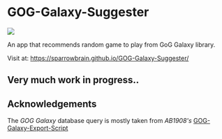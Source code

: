 # GOG-Galaxy-Suggester
![](https://github.com/SparrowBrain/GOG-Galaxy-Suggester/workflows/Continuous%20Integration/badge.svg)

An app that recommends random game to play from GoG Galaxy library.

Visit at: https://sparrowbrain.github.io/GOG-Galaxy-Suggester/

## Very much work in progress..

## Acknowledgements
The *GOG Galaxy* database query is mostly taken from *AB1908's* [GOG-Galaxy-Export-Script](https://github.com/AB1908/GOG-Galaxy-Export-Script)
